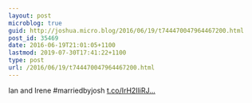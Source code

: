 ```yaml
---
layout: post
microblog: true
guid: http://joshua.micro.blog/2016/06/19/t744470047964467200.html
post_id: 35469
date: 2016-06-19T21:01:05+1100
lastmod: 2019-07-30T17:41:22+1100
type: post
url: /2016/06/19/t744470047964467200.html
---
```

Ian and Irene #marriedbyjosh [t.co/IrH2IliRJ...](https://t.co/IrH2IliRJJ)
